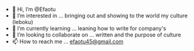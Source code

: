 - 👋 Hi, I’m @Efaotu
- 👀 I’m interested in ... bringing out and showing to the world my culture (leboku)
- 🌱 I’m currently learning ... leaning how to write for company's 
- 💞️ I’m looking to collaborate on ... written and the purpose of culture 
- 📫 How to reach me ... efaotu45@gmail.com

<!---
Efaotu/Efaotu is a ✨ special ✨ repository because its `README.md` (this file) appears on your GitHub profile.
You can click the Preview link to take a look at your changes.
---> 
